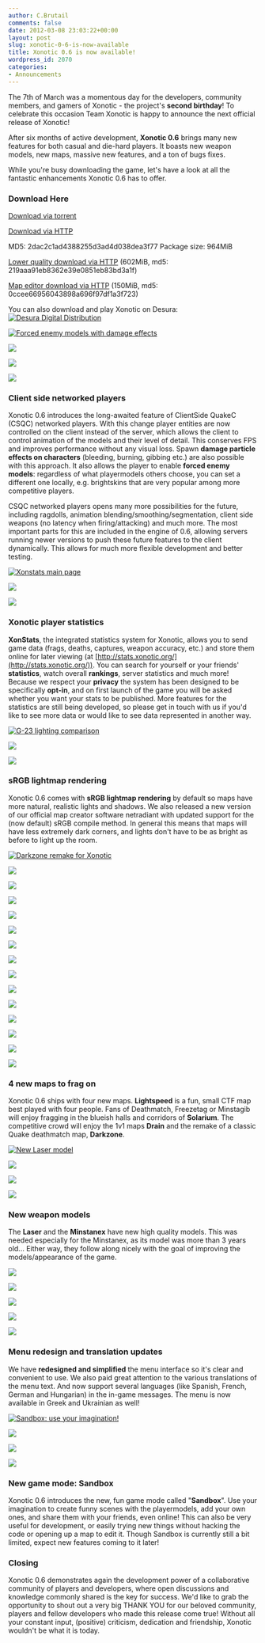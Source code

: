 ```yaml
---
author: C.Brutail
comments: false
date: 2012-03-08 23:03:22+00:00
layout: post
slug: xonotic-0-6-is-now-available
title: Xonotic 0.6 is now available!
wordpress_id: 2070
categories:
- Announcements
---
```


The 7th of March was a momentous day for the developers, community members, and gamers of Xonotic - the project's **second birthday**! To celebrate this occasion Team Xonotic is happy to announce the next official release of Xonotic!

After six months of active development, **Xonotic 0.6** brings many new features for both casual and die-hard players. It boasts  new weapon models, new maps, massive new features, and a ton of bugs fixes.

While you're busy downloading the game, let's have a look at all the fantastic enhancements Xonotic 0.6 has to offer.

### Download Here

[Download via torrent](http://dl.xonotic.org/xonotic-0.6.0.zip.torrent)

[Download via HTTP](http://dl.xonotic.org/xonotic-0.6.0.zip)

MD5: 2dac2c1ad4388255d3ad4d038dea3f77
Package size: 964MiB

[Lower quality download via HTTP](http://dl.xonotic.org/xonotic-0.6.0-low.zip) (602MiB, md5: 219aaa91eb8362e39e0851eb83bd3a1f)

[Map editor download via HTTP](http://mirror.bitmissile.com/xonotic/releases/xonotic-0.6.0-mappingsupport.zip) (150MiB, md5: 0ccee66956043898a696f97df1a3f723)

You can also download and play Xonotic on Desura:
[![Desura Digital Distribution](http://button.desura.com/play/outline/games/12648.png)](http://www.desura.com/games/xonotic)

[![Forced enemy models with damage effects](http://www.xonotic.org/m/uploads/2012/01/nmymodel_dmgeffect-200x200.jpg)](http://www.xonotic.org/m/uploads/2012/01/nmymodel_dmgeffect.jpg)

![](http://www.xonotic.org/m/uploads/2012/02/xonotic20120226225951-00.jpg)

![](http://www.xonotic.org/m/uploads/2012/01/decals_on_players.jpg)

![](http://www.xonotic.org/m/uploads/2012/01/damage_oriented.jpg)

### Client side networked players

Xonotic 0.6 introduces the long-awaited feature of ClientSide QuakeC (CSQC) networked players. With this change player entities are now controlled on the client instead of the server, which allows the client to control animation of the models and their level of detail. This conserves FPS and improves performance without any visual loss. Spawn **damage particle effects on characters** (bleeding, burning, gibbing etc.) are also possible with this approach. It also allows the player to enable **forced enemy models**: regardless of what playermodels others choose, you can set a different one locally, e.g. brightskins that are very popular among more competitive players.

CSQC networked players opens many more possibilities for the future, including ragdolls, animation blending/smoothing/segmentation, client side weapons (no latency when firing/attacking) and much more. The most important parts for this are included in the engine of 0.6, allowing servers running newer versions to push these future features to the client dynamically. This allows for much more flexible development and better testing.

[![Xonstats main page](http://www.xonotic.org/m/uploads/2012/02/xonstats_main1-200x200.jpg)](http://www.xonotic.org/m/uploads/2012/02/xonstats_main1.jpeg)

![](http://www.xonotic.org/m/uploads/2012/02/xonstats_player.jpeg)

![](http://www.xonotic.org/m/uploads/2012/02/xonstats_games.jpeg)

### Xonotic player statistics

**XonStats**, the integrated statistics system for Xonotic, allows you to send game data (frags, deaths, captures, weapon accuracy, etc.) and store them online for later viewing (at [http://stats.xonotic.org/](http://stats.xonotic.org/)). You can search for yourself or your friends' **statistics**, watch overall **rankings**, server statistics and much more! Because we respect your **privacy** the system has been designed to be specifically **opt-in**, and on first launch of the game you will be asked whether you want your stats to be published. More features for the statistics are still being developed, so please get in touch with us if you'd like to see more data or would like to see data represented in another way.

[![G-23 lighting comparison](http://www.xonotic.org/m/uploads/2012/01/srgb_g23_1-200x200.jpg)](http://www.xonotic.org/m/uploads/2012/01/srgb_g23_1.jpg)

![](http://www.xonotic.org/m/uploads/2012/01/srgb_g23_2.jpg)

![](http://www.xonotic.org/m/uploads/2012/01/srgb_g23_3.jpg)

### sRGB lightmap rendering

Xonotic 0.6 comes with **sRGB lightmap rendering** by default so maps have more natural, realistic lights and shadows. We also released a new version of our official map creator software netradiant with updated support for the (now default) sRGB compile method. In general this means that maps will have less extremely dark corners, and lights don't have to be as bright as before to light up the room.

[![Darkzone remake for Xonotic](http://www.xonotic.org/m/uploads/2012/03/xonotic20120301234709-00-200x200.jpg)](http://www.xonotic.org/m/uploads/2012/03/xonotic20120301234709-00.jpg)

![](http://www.xonotic.org/m/uploads/2012/03/xonotic20120301235011-00.jpg)

![](http://www.xonotic.org/m/uploads/2012/03/xonotic20120301234931-00.jpg)

![](http://www.xonotic.org/m/uploads/2012/03/xonotic20120301234850-00.jpg)

![](http://www.xonotic.org/m/uploads/2012/03/xonotic20120305235554-00.jpg)

![](http://www.xonotic.org/m/uploads/2012/03/xonotic20120306001014-00.jpg)

![](http://www.xonotic.org/m/uploads/2012/03/xonotic20120306001125-00.jpg)

![](http://www.xonotic.org/m/uploads/2012/02/xonotic20120226233028-00.jpg)

![](http://www.xonotic.org/m/uploads/2012/02/xonotic20120226232929-00.jpg)

![](http://www.xonotic.org/m/uploads/2012/02/xonotic20120226232910-00.jpg)

![](http://www.xonotic.org/m/uploads/2012/02/xonotic20120226232727-00.jpg)

![](http://www.xonotic.org/m/uploads/2012/02/xonotic20120226231731-00.jpg)

![](http://www.xonotic.org/m/uploads/2012/02/xonotic20120226231655-00.jpg)

![](http://www.xonotic.org/m/uploads/2012/02/xonotic20120226231606-00.jpg)

![](http://www.xonotic.org/m/uploads/2012/02/xonotic20120226231546-00.jpg)

### 4 new maps to frag on

Xonotic 0.6 ships with four new maps. **Lightspeed** is a fun, small CTF map best played with four people. Fans of Deathmatch, Freezetag or Minstagib will enjoy fragging in the blueish halls and corridors of **Solarium**. The competitive crowd will enjoy the 1v1 maps **Drain** and the remake of a classic Quake deathmatch map, **Darkzone**.

[![New Laser model](http://www.xonotic.org/m/uploads/2012/02/xonotic20120226230932-00-200x200.jpg)](http://www.xonotic.org/m/uploads/2012/02/xonotic20120226230932-00.jpg)

![](http://www.xonotic.org/m/uploads/2012/02/xonotic20120226231019-00.jpg)

![](http://www.xonotic.org/m/uploads/2012/02/xonotic20120226231400-00.jpg)

![](http://www.xonotic.org/m/uploads/2012/02/xonotic20120226231204-00.jpg)

### New weapon models

The **Laser** and the **Minstanex** have new high quality models. This was needed especially for the Minstanex, as its model was more than 3 years old... Either way, they follow along nicely with the goal of improving the models/appearance of the game. 

[![](http://www.xonotic.org/m/uploads/2012/03/xonotic20120301233353-00-200x200.jpg)](http://www.xonotic.org/m/uploads/2012/03/xonotic20120301233353-00.jpg)

![](http://www.xonotic.org/m/uploads/2012/03/xonotic20120301233627-00.jpg)

![](http://www.xonotic.org/m/uploads/2012/03/xonotic20120301233539-00.jpg)

![](http://www.xonotic.org/m/uploads/2012/03/xonotic20120301233852-00.jpg)

![](http://www.xonotic.org/m/uploads/2012/03/xonotic20120301234134-00.jpg)

### Menu redesign and translation updates

We have **redesigned and simplified** the menu interface so it's clear and convenient to use. We also paid great attention to the various translations of the menu text. And now support several languages (like Spanish, French, German and Hungarian) in the in-game messages. The menu is now available in Greek and Ukrainian as well!

[![Sandbox: use your imagination!](http://www.xonotic.org/m/uploads/2012/03/xonotic20120306171033-00-200x200.jpg)](http://www.xonotic.org/m/uploads/2012/03/xonotic20120306171033-00.jpg)

![](http://www.xonotic.org/m/uploads/2012/03/xonotic20120306171025-00.jpg)

![](http://www.xonotic.org/m/uploads/2012/03/woxblox03_06.jpg)

![](http://www.xonotic.org/m/uploads/2012/03/xonoticnewyear2012_06.jpg)

### New game mode: Sandbox

Xonotic 0.6 introduces the new, fun game mode called "**Sandbox**". Use your imagination to create funny scenes with the playermodels, add your own ones, and share them with your friends, even online! This can also be very useful for development, or easily trying new things without hacking the code or opening up a map to edit it. Though Sandbox is currently still a bit limited, expect new features coming to it later!

### **Closing**

Xonotic 0.6 demonstrates again the development power of a collaborative community of players and developers, where open discussions and knowledge commonly shared is the key for success. We'd like to grab the opportunity to shout out a very big THANK YOU for our beloved community, players and fellow developers who made this release come true! Without all your constant input, (positive) criticism, dedication and friendship, Xonotic wouldn't be what it is today.
